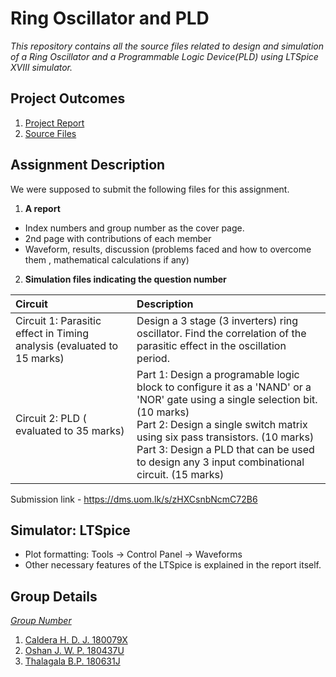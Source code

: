 # Ring Oscillator and PLD

*This repository contains all the source files related to design and simulation of a Ring Oscillator and a Programmable Logic Device(PLD) using LTSpice XVIII simulator.*

## Project Outcomes

1. [Project Report](https://nbviewer.jupyter.org/github/OshanJayawardana/Electronics3/blob/main/Group37_EN2110Assignment/Report%20Group-37-180079X-180437U-180631J.pdf)
2. [Source Files](https://github.com/OshanJayawardana/Electronics3/tree/main/Group37_EN2110Assignment)



## Assignment Description

We were supposed to submit the following files for this assignment.

1. **A report**
- Index numbers and group number as the cover page.
- 2nd page with contributions of each member
- Waveform, results, discussion (problems faced and how to overcome them , mathematical calculations if any)

2. **Simulation files indicating the question number**

|Circuit|Description|
|:----|:----|
|Circuit 1: Parasitic effect in Timing analysis (evaluated to 15 marks)|Design a 3 stage (3 inverters) ring oscillator. Find the correlation of the parasitic effect in the oscillation period.|
|Circuit 2: PLD ( evaluated to 35 marks)|Part 1: Design a programable logic block to configure it as a 'NAND' or a 'NOR' gate using a single selection bit. (10 marks)<br> Part 2: Design a single switch matrix using six pass transistors. (10 marks)<br> Part 3: Design a PLD that can be used to design any 3 input combinational circuit. (15 marks)<br>|


Submission link - https://dms.uom.lk/s/zHXCsnbNcmC72B6 <br>

## Simulator: LTSpice 

* Plot formatting: Tools -> Control Panel -> Waveforms
* Other necessary features of the LTSpice is explained in the report itself.

## Group Details 

[*Group Number*](https://docs.google.com/spreadsheets/d/1BF6KJWATmCnjFtQlzDIJWT8kBennxtkbZCmYQNnlAsY/edit#gid=0)

1. [Caldera H. D. J. 180079X](https://github.com/DilmiCaldera)
2. [Oshan J. W. P. 180437U](https://github.com/OshanJayawardana)
3. [Thalagala B.P. 180631J](https://github.com/bimalka98)



